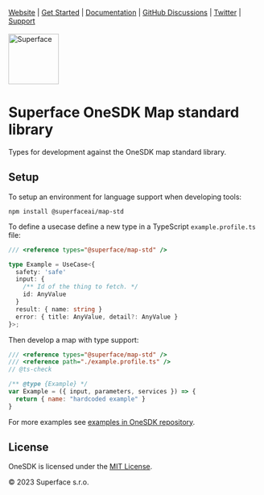 [Website](https://superface.ai) | [Get Started](https://superface.ai/docs/getting-started) | [Documentation](https://superface.ai/docs) | [GitHub Discussions](https://sfc.is/discussions) | [Twitter](https://twitter.com/superfaceai) | [Support](https://superface.ai/support)
<br />
<br />
<img src="https://github.com/superfaceai/one-sdk/raw/main/docs/LogoGreen.png" alt="Superface" width="100" height="100">

# Superface OneSDK Map standard library

Types for development against the OneSDK map standard library.

## Setup

To setup an environment for language support when developing tools:

```shell
npm install @superfaceai/map-std
```

To define a usecase define a new type in a TypeScript `example.profile.ts` file:

```typescript
/// <reference types="@superface/map-std" />

type Example = UseCase<{
  safety: 'safe'
  input: {
    /** Id of the thing to fetch. */
    id: AnyValue
  }
  result: { name: string }
  error: { title: AnyValue, detail?: AnyValue }
}>;
```

Then develop a map with type support:

```javascript
/// <reference types="@superface/map-std" />
/// <reference path="./example.profile.ts" />
// @ts-check

/** @type {Example} */
var Example = ({ input, parameters, services }) => {
  return { name: "hardcoded example" }
}
```

For more examples see [examples in OneSDK repository](https://github.com/superfaceai/one-sdk/tree/main/examples/comlinks).

## License

OneSDK is licensed under the [MIT License](LICENSE).

© 2023 Superface s.r.o.
